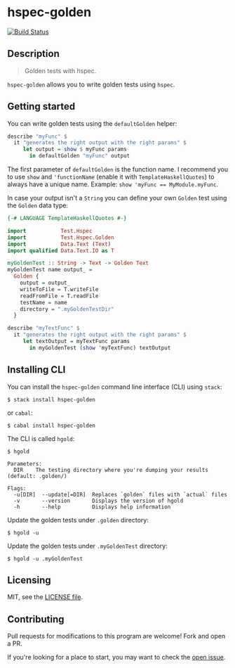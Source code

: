 # hspec-golden
[![Build Status](https://travis-ci.org/stackbuilders/hspec-golden.svg?branch=master)](https://travis-ci.org/stackbuilders/hspec-golden)

## Description
> Golden tests with hspec.

`hspec-golden` allows you to write golden tests using `hspec`.

## Getting started

You can write golden tests using the `defaultGolden` helper:

```haskell
describe "myFunc" $
  it "generates the right output with the right params" $
     let output = show $ myFunc params
       in defaultGolden "myFunc" output
```

The first parameter of `defaultGolden` is the function name. I recommend you to use
`show` and `'functionName` (enable it with `TemplateHaskellQuotes`) to always have a unique name.
Example: `show 'myFunc == MyModule.myFunc`.

In case your output isn't a `String` you can define your own `Golden` test
using the `Golden` data type:

```haskell
{-# LANGUAGE TemplateHaskellQuotes #-}

import           Test.Hspec
import           Test.Hspec.Golden
import           Data.Text (Text)
import qualified Data.Text.IO as T

myGoldenTest :: String -> Text -> Golden Text
myGoldenTest name output_ =
  Golden {
    output = output_
    writeToFile = T.writeFile
    readFromFile = T.readFile
    testName = name
    directory = ".myGoldenTestDir"
  }

describe "myTextFunc" $
  it "generates the right output with the right params" $
     let textOutput = myTextFunc params
       in myGoldenTest (show 'myTextFunc) textOutput
```

## Installing CLI

You can install the `hspec-golden` command line interface (CLI) using `stack`:

```
$ stack install hspec-golden
```

or `cabal`:


```
$ cabal install hspec-golden
```

The CLI is called `hgold`:

```
$ hgold

Parameters:
  DIR    The testing directory where you're dumping your results (default: .golden/)

Flags:
  -u[DIR]  --update[=DIR]  Replaces `golden` files with `actual` files
  -v       --version       Displays the version of hgold
  -h       --help          Displays help information
```

Update the golden tests under `.golden` directory:

```
$ hgold -u
```

Update the golden tests under `.myGoldenTest` directory:

```
$ hgold -u .myGoldenTest
```

## Licensing

MIT, see the [LICENSE file](./LICENSE).

## Contributing
Pull requests for modifications to this program are welcome! Fork and open a PR.

If you're looking for a place to start, you may want to check the [open issue](https://github.com/stackbuilders/hspec-golden/issues).
